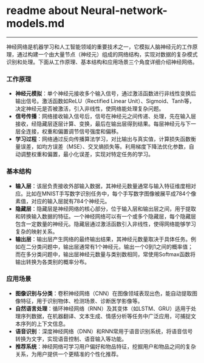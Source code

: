 # readme about Neural-network-models.md

---

神经网络是机器学习和人工智能领域的重要技术之一，它模拟人脑神经元的工作原理，通过构建一个由大量节点（神经元）组成的网络结构，实现对数据的复杂模式识别和处理。下面从工作原理、基本结构和应用场景三个角度详细介绍神经网络。

### 工作原理
- **神经元模拟**：单个神经元接收多个输入信号，通过激活函数进行非线性变换后输出信号。激活函数如ReLU（Rectified Linear Unit）、Sigmoid、Tanh等，决定神经元是否被激活，引入非线性，使网络能处理复杂问题。
- **信号传播**：网络接收输入信号后，信号在神经元之间传递、处理，先在输入层接收，经隐藏层逐层计算、变换，最后在输出层得到结果。每层神经元与下一层全连接，权重和偏置调节信号强度和偏移。
- **学习过程**：网络通过反向传播算法学习，对比输出与真实值，计算损失函数衡量误差，如均方误差（MSE）、交叉熵损失等。利用梯度下降法优化参数，自动调整权重和偏置，最小化误差，实现对特定任务的学习。

### 基本结构
- **输入层**：该层负责接收外部输入数据，其神经元数量通常与输入特征维度相对应。比如在MNIST手写数字识别任务中，每个手写数字图像被展平成784个像素值，对应的输入层就有784个神经元。
- **隐藏层**：隐藏层是神经网络的核心部分，位于输入层和输出层之间，用于提取和转换输入数据的特征。一个神经网络可以有一个或多个隐藏层，每个隐藏层包含一定数量的神经元。隐藏层通过激活函数引入非线性，使得网络能够学习复杂的映射关系。
- **输出层**：输出层产生网络的最终输出结果，其神经元数量取决于具体任务。例如在二分类问题中，输出层通常有1个神经元，输出一个0到1之间的概率值；而在多分类问题中，输出层神经元数量与类别数相同，常使用Softmax函数将输出转换为各类别的概率分布。

### 应用场景
- **图像识别与分类**：卷积神经网络（CNN）在图像领域表现出色，能自动提取图像特征，用于识别物体、检测场景、诊断医学影像等。
- **自然语言处理**：循环神经网络（RNN）及其变体（如LSTM、GRU）适用于处理序列数据，在机器翻译、文本生成、情感分析等任务中广泛应用，可捕捉文本序列的上下文信息。
- **语音识别**：深度神经网络（DNN）和RNN常用于语音识别系统，将语音信号转换为文字，实现语音控制、语音输入等功能。
- **推荐系统**：神经网络可学习用户偏好和物品特征，挖掘用户和物品之间的复杂关系，为用户提供一个更精准的个性化推荐。
